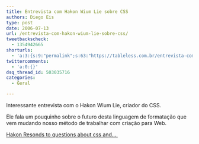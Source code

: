 ```yaml
---
title: Entrevista com Hakon Wium Lie sobre CSS
authors: Diego Eis
type: post
date: 2006-07-13
url: /entrevista-com-hakon-wium-lie-sobre-css/
tweetbackscheck:
  - 1354942665
shorturls:
  - 'a:3:{s:9:"permalink";s:63:"https://tableless.com.br/entrevista-com-hakon-wium-lie-sobre-css";s:7:"tinyurl";s:26:"https://tinyurl.com/3aqxknr";s:4:"isgd";s:19:"https://is.gd/ymBRdZ";}'
twittercomments:
  - 'a:0:{}'
dsq_thread_id: 503035716
categories:
  - Geral

---
```

Interessante entrevista com o Hakon Wium Lie, criador do CSS.

Ele fala um pouquinho sobre o futuro desta linguagem de formatação que vem mudando nosso método de trabalhar com criação para Web.

[Hakon Resonds to questions about css and&#8230; ][1]

 [1]: https://interviews.slashdot.org/article.pl?sid=06/06/23/1443203